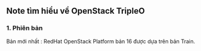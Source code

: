 ## Note tìm hiểu về OpenStack TripleO

### 1. Phiên bản

Bản mới nhất : RedHat OpenStack Platform bản 16 được dựa trên bản Train.
